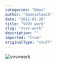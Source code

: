 ```yaml
---
categories: "News"
author: "dannielmach"
date: "2012-01-26"
title: "VVVV work"
slug: "vvvv-work"
description: ""
imported: "true"
originalType: "stuff"
---
```



![vvvvwork](vvvv.jpg) 

